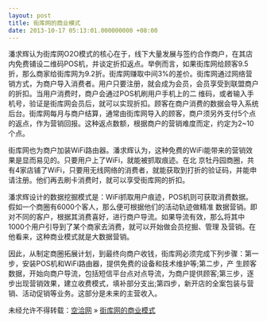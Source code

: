 ```yaml
---
layout: post
title: 街库网的商业模式
date: 2013-10-17 05:13:01.000000000 +08:00
---
```


潘求辉认为街库网O2O模式的核心在于，线下大量发展与签约合作商户，在其店内免费铺设二维码POS机，并谈定折扣返点。举例而言，如果街库网给顾客9.5折，那么商家给街库网为9.2折。街库网赚取中间3%的差价。街库网通过网络营销方式，为商户导入消费者。用户只要注册，就会成为会员，会员享受到联盟商户的折扣。当用户消费时，商户会通过POS机刷用户手机上的二 维码，或者输入手机号，验证是街库网会员后，就可以实现折扣。顾客在商户消费的数据会导入系统后台。街库网每月与商户结算，通常由街库网导入的顾客，商户须另外支付5个点的返点，作为营销回报。这种返点数额，根据商户的营销难度而定，约定为2~10个点。

街库网也为商户加装WiFi路由器。潘求辉认为，这种免费的WiFi能带来的营销效果是显而易见的。只要用户上了WiFi，就能被抓取痕迹。在北 京牡丹园商圈，共有4家店铺了WiFi，只要用无线网络的消费者，就能获取到打折的验证码，并能申请注册。他们再去刷卡消费时，就可以享受街库网的折扣。

潘求辉设计的数据挖掘模式是：WiFi抓取用户痕迹，POS机则可获取消费数据。假如一个商圈有6000个客人，那么便可根据他们的活动轨迹做精准 数据营销。即对不同的客户，根据其消费喜好，进行商户导流。如果导流有效，那么将其中1000个用户引导到了某个商家去消费，就可以开始做会员挖掘、管理 及营销。在他看来，这种商业模式就是大数据营销。

因此，从制定商圈拓展计划，到最终向商户收钱，街库网必须完成下列步骤：第一步，安装POS机和WiFi路由器，提供免费的设备和技术维护等;第二步，产 生顾客数据，开始向商户导流，包括短信平台点对点导流，为商户提供顾客;第三步，逐步出现营销效果，建立收费模式，填补部分支出;第四步，新开店的全案包装与营销、活动促销等业务。这部分是未来的主营收入。

未经允许不得转载：[空洽网](http://kongqia.com) » [街库网的商业模式](http://kongqia.com/17892.html)


